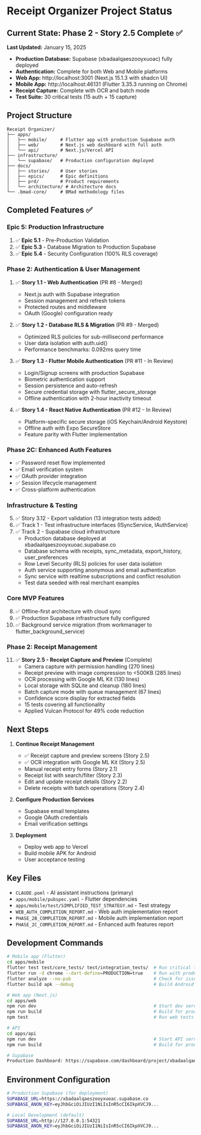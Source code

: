 # Receipt Organizer Project Status

## Current State: Phase 2 - Story 2.5 Complete ✅
**Last Updated:** January 15, 2025
- **Production Database:** Supabase (xbadaalqaeszooyxuoac) fully deployed
- **Authentication:** Complete for both Web and Mobile platforms
- **Web App:** http://localhost:3001 (Next.js 15.1.3 with shadcn UI)
- **Mobile App:** http://localhost:46131 (Flutter 3.35.3 running on Chrome)
- **Receipt Capture:** Complete with OCR and batch mode
- **Test Suite:** 30 critical tests (15 auth + 15 capture)

## Project Structure
```
Receipt Organizer/
├── apps/
│   ├── mobile/     # Flutter app with production Supabase auth
│   ├── web/        # Next.js web dashboard with full auth
│   └── api/        # Next.js/Vercel API
├── infrastructure/
│   └── supabase/   # Production configuration deployed
├── docs/
│   ├── stories/    # User stories
│   ├── epics/      # Epic definitions
│   ├── prd/        # Product requirements
│   └── architecture/ # Architecture docs
└── .bmad-core/     # BMad methodology files
```

## Completed Features ✅

### Epic 5: Production Infrastructure
1. ✅ **Epic 5.1** - Pre-Production Validation
2. ✅ **Epic 5.3** - Database Migration to Production Supabase
3. ✅ **Epic 5.4** - Security Configuration (100% RLS coverage)

### Phase 2: Authentication & User Management
1. ✅ **Story 1.1 - Web Authentication** (PR #8 - Merged)
   - Next.js auth with Supabase integration
   - Session management and refresh tokens
   - Protected routes and middleware
   - OAuth (Google) configuration ready

2. ✅ **Story 1.2 - Database RLS & Migration** (PR #9 - Merged)
   - Optimized RLS policies for sub-millisecond performance
   - User data isolation with auth.uid()
   - Performance benchmarks: 0.092ms query time

3. ✅ **Story 1.3 - Flutter Mobile Authentication** (PR #11 - In Review)
   - Login/Signup screens with production Supabase
   - Biometric authentication support
   - Session persistence and auto-refresh
   - Secure credential storage with flutter_secure_storage
   - Offline authentication with 2-hour inactivity timeout

4. ✅ **Story 1.4 - React Native Authentication** (PR #12 - In Review)
   - Platform-specific secure storage (iOS Keychain/Android Keystore)
   - Offline auth with Expo SecureStore
   - Feature parity with Flutter implementation

### Phase 2C: Enhanced Auth Features
- ✅ Password reset flow implemented
- ✅ Email verification system
- ✅ OAuth provider integration
- ✅ Session lifecycle management
- ✅ Cross-platform authentication

### Infrastructure & Testing
5. ✅ Story 3.12 - Export validation (13 integration tests added)
6. ✅ Track 1 - Test infrastructure interfaces (ISyncService, IAuthService)
7. ✅ Track 2 - Supabase cloud infrastructure
   - Production database deployed at xbadaalqaeszooyxuoac.supabase.co
   - Database schema with receipts, sync_metadata, export_history, user_preferences
   - Row Level Security (RLS) policies for user data isolation
   - Auth service supporting anonymous and email authentication
   - Sync service with realtime subscriptions and conflict resolution
   - Test data seeded with real merchant examples

### Core MVP Features
8. ✅ Offline-first architecture with cloud sync
9. ✅ Production Supabase infrastructure fully configured
10. ✅ Background service migration (from workmanager to flutter_background_service)

### Phase 2: Receipt Management
11. ✅ **Story 2.5 - Receipt Capture and Preview** (Complete)
    - Camera capture with permission handling (270 lines)
    - Receipt preview with image compression to <500KB (285 lines)
    - OCR processing with Google ML Kit (130 lines)
    - Local storage with SQLite and cleanup (180 lines)
    - Batch capture mode with queue management (67 lines)
    - Confidence score display for extracted fields
    - 15 tests covering all functionality
    - Applied Vulcan Protocol for 49% code reduction

## Next Steps
1. **Continue Receipt Management**
   - ✅ Receipt capture and preview screens (Story 2.5)
   - ✅ OCR integration with Google ML Kit (Story 2.5)
   - Manual receipt entry forms (Story 2.1)
   - Receipt list with search/filter (Story 2.3)
   - Edit and update receipt details (Story 2.2)
   - Delete receipts with batch operations (Story 2.4)

2. **Configure Production Services**
   - Supabase email templates
   - Google OAuth credentials
   - Email verification settings

3. **Deployment**
   - Deploy web app to Vercel
   - Build mobile APK for Android
   - User acceptance testing

## Key Files
- `CLAUDE.poml` - AI assistant instructions (primary)
- `apps/mobile/pubspec.yaml` - Flutter dependencies
- `apps/mobile/test/SIMPLIFIED_TEST_STRATEGY.md` - Test strategy
- `WEB_AUTH_COMPLETION_REPORT.md` - Web auth implementation report
- `PHASE_2B_COMPLETION_REPORT.md` - Mobile auth implementation report
- `PHASE_2C_COMPLETION_REPORT.md` - Enhanced auth features report

## Development Commands
```bash
# Mobile app (Flutter)
cd apps/mobile
flutter test test/core_tests/ test/integration_tests/  # Run critical tests
flutter run -d chrome --dart-define=PRODUCTION=true    # Run with production DB
flutter analyze --no-pub                               # Check for issues
flutter build apk --debug                              # Build Android APK

# Web app (Next.js)
cd apps/web
npm run dev                                            # Start dev server (port 3001)
npm run build                                          # Build for production
npm test                                               # Run web tests

# API
cd apps/api
npm run dev                                            # Start API server
npm run build                                          # Build for production

# Supabase
Production Dashboard: https://supabase.com/dashboard/project/xbadaalqaeszooyxuoac
```

## Environment Configuration
```bash
# Production Supabase (for deployment)
SUPABASE_URL=https://xbadaalqaeszooyxuoac.supabase.co
SUPABASE_ANON_KEY=eyJhbGciOiJIUzI1NiIsInR5cCI6IkpXVCJ9...

# Local Development (default)
SUPABASE_URL=http://127.0.0.1:54321
SUPABASE_ANON_KEY=eyJhbGciOiJIUzI1NiIsInR5cCI6IkpXVCJ9...
```